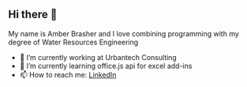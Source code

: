 ## Hi there 👋

My name is Amber Brasher and I love combining programming with my degree of Water Resources Engineering

- 🔭 I’m currently working at Urbantech Consulting
- 🌱 I’m currently learning office.js api for excel add-ins
- 📫 How to reach me: [LinkedIn](https://www.linkedin.com/in/amber-brasher/)
